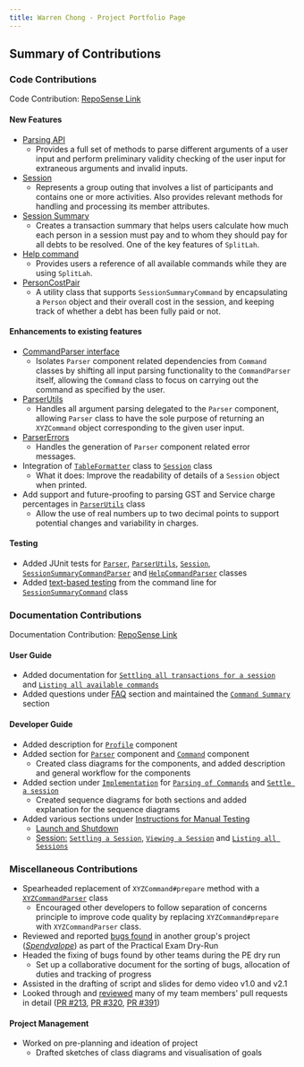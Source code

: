 ```yaml
---
title: Warren Chong - Project Portfolio Page
---
```


## Summary of Contributions

### Code Contributions
Code Contribution: [RepoSense Link](https://nus-cs2113-ay2122s2.github.io/tp-dashboard/?search=&sort=totalCommits%20dsc&sortWithin=title&since=2022-02-18&timeframe=commit&mergegroup=&groupSelect=groupByRepos&breakdown=true&checkedFileTypes=docs~functional-code~test-code~other&tabOpen=true&tabType=authorship&tabAuthor=warrencxw&tabRepo=AY2122S2-CS2113T-T10-1%2Ftp%5Bmaster%5D&authorshipIsMergeGroup=false&authorshipFileTypes=functional-code~test-code~other&authorshipIsBinaryFileTypeChecked=false)

#### New Features
* [Parsing API](https://github.com/AY2122S2-CS2113T-T10-1/tp/tree/master/src/main/java/seedu/splitlah/parser)
   * Provides a full set of methods to parse different arguments of a user input
     and perform preliminary validity checking of the user input for extraneous arguments and invalid inputs.
* [Session](https://github.com/AY2122S2-CS2113T-T10-1/tp/blob/master/src/main/java/seedu/splitlah/data/Session.java)
   * Represents a group outing that involves a list of participants and contains one or more activities.
     Also provides relevant methods for handling and processing its member attributes.
* [Session Summary](https://github.com/AY2122S2-CS2113T-T10-1/tp/blob/master/src/main/java/seedu/splitlah/command/SessionSummaryCommand.java)
   * Creates a transaction summary that helps users calculate how much each person in a session
     must pay and to whom they should pay for all debts to be resolved. One of the key features of `SplitLah`.
* [Help command](https://github.com/AY2122S2-CS2113T-T10-1/tp/blob/master/src/main/java/seedu/splitlah/command/HelpCommand.java)
   * Provides users a reference of all available commands while they are using `SplitLah`.
* [PersonCostPair](https://github.com/AY2122S2-CS2113T-T10-1/tp/blob/master/src/main/java/seedu/splitlah/util/PersonCostPair.java)
   * A utility class that supports `SessionSummaryCommand` by encapsulating a `Person` object and their overall cost in the session,
     and keeping track of whether a debt has been fully paid or not.

#### Enhancements to existing features
 * [CommandParser interface](https://github.com/AY2122S2-CS2113T-T10-1/tp/blob/master/src/main/java/seedu/splitlah/parser/commandparser/CommandParser.java)
   * Isolates `Parser` component related dependencies from `Command` classes by shifting all input parsing
     functionality to the `CommandParser` itself, allowing the `Command` class to focus on carrying out the command
     as specified by the user.
 * [ParserUtils](https://github.com/AY2122S2-CS2113T-T10-1/tp/blob/master/src/main/java/seedu/splitlah/parser/ParserUtils.java)
   * Handles all argument parsing delegated to the `Parser` component, allowing `Parser` class to
     have the sole purpose of returning an `XYZCommand` object corresponding to the given user input.
 * [ParserErrors](https://github.com/AY2122S2-CS2113T-T10-1/tp/blob/master/src/main/java/seedu/splitlah/parser/ParserErrors.java)
   * Handles the generation of `Parser` component related error messages.
 * Integration of [`TableFormatter`](https://github.com/AY2122S2-CS2113T-T10-1/tp/blob/master/src/main/java/seedu/splitlah/ui/TableFormatter.java) class to 
   [`Session`](https://github.com/AY2122S2-CS2113T-T10-1/tp/blob/master/src/main/java/seedu/splitlah/data/Session.java) class
   * What it does: Improve the readability of details of a `Session` object when printed.
 * Add support and future-proofing to parsing GST and Service charge percentages in [`ParserUtils`](https://github.com/AY2122S2-CS2113T-T10-1/tp/blob/master/src/main/java/seedu/splitlah/parser/ParserUtils.java) class
   * Allow the use of real numbers up to two decimal points to support potential changes and variability in charges.

#### Testing
 * Added JUnit tests for
   [`Parser`](https://github.com/AY2122S2-CS2113T-T10-1/tp/blob/master/src/test/java/seedu/splitlah/parser/ParserTest.java),
   [`ParserUtils`](https://github.com/AY2122S2-CS2113T-T10-1/tp/blob/master/src/test/java/seedu/splitlah/parser/ParserUtilsTest.java), 
   [`Session`](https://github.com/AY2122S2-CS2113T-T10-1/tp/blob/master/src/test/java/seedu/splitlah/data/SessionTest.java),
   [`SessionSummaryCommandParser`](https://github.com/AY2122S2-CS2113T-T10-1/tp/blob/master/src/test/java/seedu/splitlah/parser/commandparser/SessionSummaryCommandParserTest.java) and 
   [`HelpCommandParser`](https://github.com/AY2122S2-CS2113T-T10-1/tp/blob/master/src/test/java/seedu/splitlah/parser/commandparser/HelpCommandParserTest.java) classes
 * Added [text-based testing](https://github.com/AY2122S2-CS2113T-T10-1/tp/tree/master/text-ui-test)
   from the command line for [`SessionSummaryCommand`](https://github.com/AY2122S2-CS2113T-T10-1/tp/blob/master/src/main/java/seedu/splitlah/command/SessionSummaryCommand.java) class

### Documentation Contributions
Documentation Contribution: [RepoSense Link](https://nus-cs2113-ay2122s2.github.io/tp-dashboard/?search=&sort=totalCommits%20dsc&sortWithin=title&since=2022-02-18&timeframe=commit&mergegroup=&groupSelect=groupByRepos&breakdown=true&checkedFileTypes=docs~functional-code~test-code~other&tabOpen=true&tabType=authorship&tabAuthor=warrencxw&tabRepo=AY2122S2-CS2113T-T10-1%2Ftp%5Bmaster%5D&authorshipIsMergeGroup=false&authorshipFileTypes=docs&authorshipIsBinaryFileTypeChecked=false)

#### User Guide
 * Added documentation for 
   [`Settling all transactions for a session`](https://ay2122s2-cs2113t-t10-1.github.io/tp/UserGuide.html#settling-all-transactions-for-a-session-session-summary) and
   [`Listing all available commands`](https://ay2122s2-cs2113t-t10-1.github.io/tp/UserGuide.html#listing-all-available-commands-help)
 * Added questions under [FAQ](https://ay2122s2-cs2113t-t10-1.github.io/tp/UserGuide.html#faq) section and maintained the [`Command Summary`](https://ay2122s2-cs2113t-t10-1.github.io/tp/UserGuide.html#command-summary) section

#### Developer Guide
 * Added description for [`Profile`](https://ay2122s2-cs2113t-t10-1.github.io/tp/DeveloperGuide.html#profile-component) component
 * Added section for [`Parser`](https://ay2122s2-cs2113t-t10-1.github.io/tp/DeveloperGuide.html#parser-component) component and 
   [`Command`](https://ay2122s2-cs2113t-t10-1.github.io/tp/DeveloperGuide.html#command-component) component
   * Created class diagrams for the components, and added description and general workflow for the components
 * Added section under [`Implementation`](https://ay2122s2-cs2113t-t10-1.github.io/tp/DeveloperGuide.html#implementation) for 
   [`Parsing of Commands`](https://ay2122s2-cs2113t-t10-1.github.io/tp/DeveloperGuide.html#parsing-of-commands) and 
   [`Settle a session`](https://ay2122s2-cs2113t-t10-1.github.io/tp/DeveloperGuide.html#settle-a-session)
   * Created sequence diagrams for both sections and added explanation for the sequence diagrams
 * Added various sections under [Instructions for Manual Testing](https://ay2122s2-cs2113t-t10-1.github.io/tp/DeveloperGuide.html#appendix-instructions-for-manual-testing)
   * [Launch and Shutdown](https://ay2122s2-cs2113t-t10-1.github.io/tp/DeveloperGuide.html#launch-and-shutdown)
   * [Session:](https://ay2122s2-cs2113t-t10-1.github.io/tp/DeveloperGuide.html#session-testing) 
     [`Settling a Session`](https://ay2122s2-cs2113t-t10-1.github.io/tp/DeveloperGuide.html#settling-a-session),
     [`Viewing a Session`](https://ay2122s2-cs2113t-t10-1.github.io/tp/DeveloperGuide.html#viewing-a-session) and
     [`Listing all Sessions`](https://ay2122s2-cs2113t-t10-1.github.io/tp/DeveloperGuide.html#listing-all-sessions)

### Miscellaneous Contributions
 * Spearheaded replacement of `XYZCommand#prepare` method with a [`XYZCommandParser`](https://github.com/AY2122S2-CS2113T-T10-1/tp/tree/master/src/main/java/seedu/splitlah/parser/commandparser) class
   * Encouraged other developers to follow separation of concerns principle to improve code quality by replacing
     `XYZCommand#prepare` with `XYZCommandParser` class.
 * Reviewed and reported [bugs found](https://github.com/warrencxw/ped/issues) in another group's project ([_Spendvalope_](https://ay2122s2-cs2113-f12-1.github.io/tp/))
   as part of the Practical Exam Dry-Run
 * Headed the fixing of bugs found by other teams during the PE dry run
    * Set up a collaborative document for the sorting of bugs, allocation of duties and tracking of progress
 * Assisted in the drafting of script and slides for demo video v1.0 and v2.1
 * Looked through and [reviewed](https://nus-cs2113-ay2122s2.github.io/dashboards/contents/tp-comments.html#1-chong-xu-wei-warrencxw-145-comments)
   many of my team members' pull requests in detail ([PR #213](https://github.com/AY2122S2-CS2113T-T10-1/tp/pull/213), [PR #320](https://github.com/AY2122S2-CS2113T-T10-1/tp/pull/320), [PR #391](https://github.com/AY2122S2-CS2113T-T10-1/tp/pull/391))

#### Project Management
* Worked on pre-planning and ideation of project
  * Drafted sketches of class diagrams and visualisation of goals
